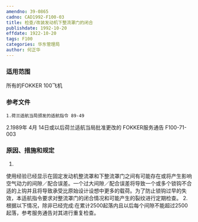 ```yaml
---
amendno: 39-0865
cadno: CAD1992-F100-03
title: 检查/改装发动机下整流罩门的闭合
publishdate: 1992-10-20
effdate: 1922-10-20
tags: F100
categories: 华东管理局
author: 何正华
---
```


### 适用范围 
所有的FOKKER 100飞机

### 参考文件
    1.荷兰适航当局颁发的适航指令 89-49 
2.1989年 4月 14日或以后荷兰适航当局批准更改的 FOKKER服务通告 F100-71-003 

### 原因、措施和规定 
1.
使用经验已经显示在固定发动机整流罩和下整流罩门之间有可能存在或将产生影响空气动力的间隙／配合误差。一个过大间隙／配合误差将导致一个或多个锁钩不合适的上钩并且将导致承受比原始设计设想中更多的载荷。为了防止锁钩过早的失效，本适航指令要求对整流罩门的闭合情况和可能产生的裂纹进行定期检查。 
    2.根据以下情况，除非已经完成:在累计2500起落内且以后每个间隙不能超过2500起落，参考服务通告对其进行重复检查。

